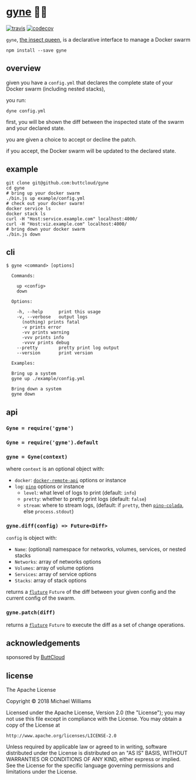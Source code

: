 # [gyne](https://en.wikipedia.org/wiki/Gyne) 🐝🐜

[![travis](https://travis-ci.org/buttcloud/gyne.svg?branch=master)](https://travis-ci.org/buttcloud/gyne) [![codecov](https://codecov.io/gh/buttcloud/gyne/branch/master/graph/badge.svg)](https://codecov.io/gh/buttcloud/gyne)

`gyne`, [the insect queen](https://en.wikipedia.org/wiki/Gyne), is a declarative interface to manage a Docker swarm

```shell
npm install --save gyne
```

## overview

given you have a `config.yml` that declares the complete state of your Docker swarm (including nested stacks),

you run:

```shell
dyne config.yml
```

first, you will be shown the diff between the inspected state of the swarm and your declared state.

you are given a choice to accept or decline the patch.

if you accept, the Docker swarm will be updated to the declared state.

## example

```shell
git clone git@github.com:buttcloud/gyne
cd gyne
# bring up your docker swarm
./bin.js up example/config.yml
# check out your docker swarm!
docker service ls
docker stack ls
curl -H "Host:service.example.com" localhost:4000/
curl -H "Host:viz.example.com" localhost:4000/
# bring down your docker swarm
./bin.js down
```

## cli

```
$ gyne <command> [options]

  Commands:

    up <config>
    down

  Options:

    -h, --help      print this usage
    -v, --verbose   output logs
      (nothing) prints fatal
      -v prints error
      -vv prints warning
      -vvv prints info
      -vvvv prints debug
    --pretty        pretty print log output
    --version       print version

  Examples:

  Bring up a system
  gyne up ./example/config.yml

  Bring down a system
  gyne down
```

## api

### `Gyne = require('gyne')`

### `Gyne = require('gyne').default`

### `gyne = Gyne(context)`

where `context` is an optional object with:

* `docker`: [`docker-remote-api`](https://github.com/mafintosh/docker-remote-api) options or instance
* `log`: [`pino`](https://github.com/pinojs/pino) options or instance
  * `level`: what level of logs to print (default: `info`)
  * `pretty`: whether to pretty print logs (default: `false`)
  * `stream`: where to stream logs, (default: if `pretty`, then [`pino-colada`](https://github.com/lrlna/pino-colada), else `process.stdout`)

### `gyne.diff(config) => Future<Diff>`

`config` is object with:

* `Name`: (optional) namespace for networks, volumes, services, or nested stacks
* `Networks`: array of networks options
* `Volumes`: array of volume options
* `Services`: array of service options
* `Stacks`: array of stack options

returns a [`fluture`](https://github.com/fluture-js/Fluture) `Future` of the diff between your given config and the current config of the swarm.

### `gyne.patch(diff)`

returns a [`fluture`](https://github.com/fluture-js/Fluture) `Future` to execute the diff as a set of change operations.

## acknowledgements

sponsored by [ButtCloud](http://buttcloud.org)

## license

The Apache License

Copyright &copy; 2018 Michael Williams

Licensed under the Apache License, Version 2.0 (the "License");
you may not use this file except in compliance with the License.
You may obtain a copy of the License at

    http://www.apache.org/licenses/LICENSE-2.0

Unless required by applicable law or agreed to in writing, software
distributed under the License is distributed on an "AS IS" BASIS,
WITHOUT WARRANTIES OR CONDITIONS OF ANY KIND, either express or implied.
See the License for the specific language governing permissions and
limitations under the License.
